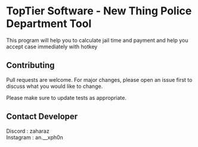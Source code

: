 # TopTier Software - New Thing Police Department Tool

This program will help you to calculate jail time and payment and help you accept case immediately with hotkey

## Contributing

Pull requests are welcome. For major changes, please open an issue first
to discuss what you would like to change.

Please make sure to update tests as appropriate.

## Contact Developer

Discord : zaharaz\
Instagram : an.__xph0n